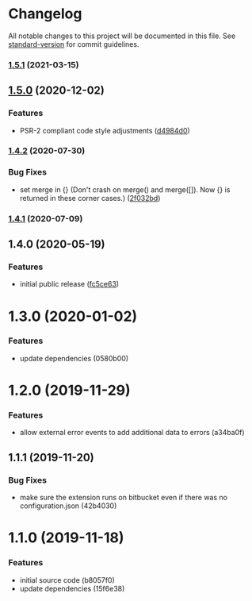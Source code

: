 # Changelog

All notable changes to this project will be documented in this file. See [standard-version](https://github.com/conventional-changelog/standard-version) for commit guidelines.

### [1.5.1](https://github.com/labor-digital/sentry-browser/compare/v1.5.0...v1.5.1) (2021-03-15)

## [1.5.0](https://github.com/labor-digital/sentry-browser/compare/v1.4.2...v1.5.0) (2020-12-02)


### Features

* PSR-2 compliant code style adjustments ([d4984d0](https://github.com/labor-digital/sentry-browser/commit/d4984d0b624051e8bc727b56ed1177c0bc172961))

### [1.4.2](https://github.com/labor-digital/sentry-browser/compare/v1.4.1...v1.4.2) (2020-07-30)


### Bug Fixes

* set merge in {} (Don't crash on merge() and merge([]). Now {} is returned in these corner cases.) ([2f032bd](https://github.com/labor-digital/sentry-browser/commit/2f032bd21f2d9e264ee569df95136ff03dca624b))

### [1.4.1](https://github.com/labor-digital/sentry-browser/compare/v1.4.0...v1.4.1) (2020-07-09)

## 1.4.0 (2020-05-19)


### Features

* initial public release ([fc5ce63](https://github.com/labor-digital/sentry-browser/commit/fc5ce63850863c3f2a368b5c496373abe6b655af))

# 1.3.0 (2020-01-02)


### Features

* update dependencies (0580b00)



# 1.2.0 (2019-11-29)


### Features

* allow external error events to add additional data to errors (a34ba0f)



## 1.1.1 (2019-11-20)


### Bug Fixes

* make sure the extension runs on bitbucket even if there was no configuration.json (42b4030)



# 1.1.0 (2019-11-18)


### Features

* initial source code (b8057f0)
* update dependencies (15f6e38)
